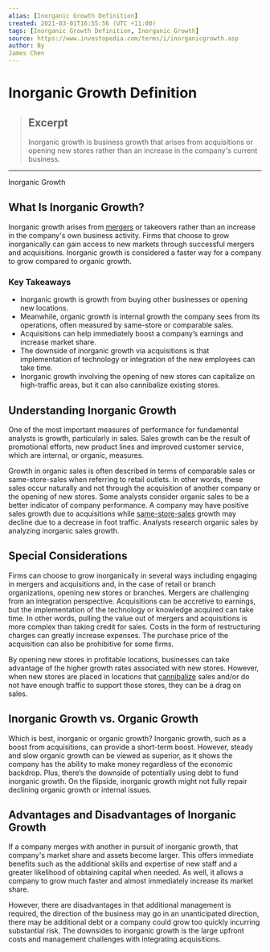 ```yaml
---
alias: [Inorganic Growth Definition]
created: 2021-03-01T16:55:56 (UTC +11:00)
tags: [Inorganic Growth Definition, Inorganic Growth]
source: https://www.investopedia.com/terms/i/inorganicgrowth.asp
author: By
James Chen
---
```


# Inorganic Growth Definition

> ## Excerpt
> Inorganic growth is business growth that arises from acquisitions or opening new stores rather than an increase in the company's current business.

---

Inorganic Growth
## What Is Inorganic Growth?

Inorganic growth arises from [mergers](https://www.investopedia.com/terms/m/merger.asp) or takeovers rather than an increase in the company's own business activity. Firms that choose to grow inorganically can gain access to new markets through successful mergers and acquisitions. Inorganic growth is considered a faster way for a company to grow compared to organic growth.

### Key Takeaways

-   Inorganic growth is growth from buying other businesses or opening new locations. 
-   Meanwhile, organic growth is internal growth the company sees from its operations, often measured by same-store or comparable sales. 
-   Acquisitions can help immediately boost a company’s earnings and increase market share. 
-   The downside of inorganic growth via acquisitions is that implementation of technology or integration of the new employees can take time.
-   Inorganic growth involving the opening of new stores can capitalize on high-traffic areas, but it can also cannibalize existing stores. 

## Understanding Inorganic Growth

One of the most important measures of performance for fundamental analysts is growth, particularly in sales. Sales growth can be the result of promotional efforts, new product lines and improved customer service, which are internal, or organic, measures. 

Growth in organic sales is often described in terms of comparable sales or same-store-sales when referring to retail outlets. In other words, these sales occur naturally and not through the acquisition of another company or the opening of new stores. Some analysts consider organic sales to be a better indicator of company performance. A company may have positive sales growth due to acquisitions while [same-store-sales](https://www.investopedia.com/terms/s/samestoresales.asp) growth may decline due to a decrease in foot traffic. Analysts research organic sales by analyzing inorganic sales growth.

## Special Considerations

Firms can choose to grow inorganically in several ways including engaging in mergers and acquisitions and, in the case of retail or branch organizations, opening new stores or branches. Mergers are challenging from an integration perspective. Acquisitions can be accretive to earnings, but the implementation of the technology or knowledge acquired can take time. In other words, pulling the value out of mergers and acquisitions is more complex than taking credit for sales. Costs in the form of restructuring charges can greatly increase expenses. The purchase price of the acquisition can also be prohibitive for some firms.

By opening new stores in profitable locations, businesses can take advantage of the higher growth rates associated with new stores. However, when new stores are placed in locations that [cannibalize](https://www.investopedia.com/terms/c/corporatecannibalism.asp) sales and/or do not have enough traffic to support those stores, they can be a drag on sales.

## Inorganic Growth vs. Organic Growth 

Which is best, inorganic or organic growth? Inorganic growth, such as a boost from acquisitions, can provide a short-term boost. However, steady and slow organic growth can be viewed as superior, as it shows the company has the ability to make money regardless of the economic backdrop. Plus, there’s the downside of potentially using debt to fund inorganic growth. On the flipside, inorganic growth might not fully repair declining organic growth or internal issues.

## Advantages and Disadvantages of Inorganic Growth

If a company merges with another in pursuit of inorganic growth, that company's market share and assets become larger. This offers immediate benefits such as the additional skills and expertise of new staff and a greater likelihood of obtaining capital when needed. As well, it allows a company to grow much faster and almost immediately increase its market share. 

However, there are disadvantages in that additional management is required, the direction of the business may go in an unanticipated direction, there may be additional debt or a company could grow too quickly incurring substantial risk. The downsides to inorganic growth is the large upfront costs and management challenges with integrating acquisitions.
